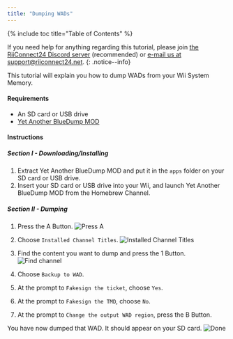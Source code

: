 ```yaml
---
title: "Dumping WADs"
---
```


{% include toc title="Table of Contents" %}

If you need help for anything regarding this tutorial, please join [the RiiConnect24 Discord server](https://discord.gg/b4Y7jfD) (recommended) or [e-mail us at support@riiconnect24.net](mailto:support@riiconnect24.net).
{: .notice--info}

This tutorial will explain you how to dump WADs from your Wii System Memory.

#### Requirements
* An SD card or USB drive
* [Yet Another BlueDump MOD](/assets/files/YABDM.zip)

#### Instructions
##### Section I - Downloading/Installing

1. Extract Yet Another BlueDump MOD and put it in the `apps` folder on your SD card or USB drive.
2. Insert your SD card or USB drive into your Wii, and launch Yet Another BlueDump MOD from the Homebrew Channel.

##### Section II - Dumping
1. Press the A Button.
![Press A](/images/DumpWADS/2.jpg)

2. Choose `Installed Channel Titles`.
![Installed Channel Titles](/images/DumpWADS/3.jpg)

3. Find the content you want to dump and press the 1 Button.
![Find channel](/images/DumpWADS/4.jpg)

4. Choose `Backup to WAD`.
5. At the prompt to `Fakesign the ticket`, choose `Yes`.
6. At the prompt to `Fakesign the TMD`, choose `No`.
7. At the prompt to `Change the output WAD region`, press the B Button.

You have now dumped that WAD. It should appear on your SD card.
![Done](/images/DumpWADS/6.jpg)
